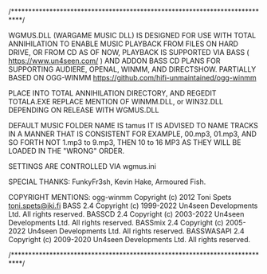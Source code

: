 /***************************************************************************/

 WGMUS.DLL (WARGAME MUSIC DLL) IS DESIGNED FOR USE WITH TOTAL ANNIHILATION
 TO ENABLE MUSIC PLAYBACK FROM FILES ON HARD DRIVE, OR FROM CD
 AS OF NOW, PLAYBACK IS SUPPORTED VIA BASS ( https://www.un4seen.com/ )
 AND ADDON BASS CD
 PLANS FOR SUPPORTING AUDIERE, OPENAL, WINMM, AND DIRECTSHOW.
 PARTIALLY BASED ON OGG-WINMM https://github.com/hifi-unmaintained/ogg-winmm
 
 PLACE INTO TOTAL ANNIHILATION DIRECTORY, AND REGEDIT TOTALA.EXE
 REPLACE MENTION OF WINMM.DLL, or WIN32.DLL DEPENDING ON RELEASE
 WITH WGMUS.DLL
 
 DEFAULT MUSIC FOLDER NAME IS tamus
 IT IS ADVISED TO NAME TRACKS IN A MANNER THAT IS CONSISTENT
 FOR EXAMPLE, 00.mp3, 01.mp3, AND SO FORTH
 NOT 1.mp3 to 9.mp3, THEN 10 to 16 MP3 AS THEY WILL BE LOADED IN THE "WRONG" ORDER.
 
 SETTINGS ARE CONTROLLED VIA wgmus.ini
 
 SPECIAL THANKS:
 FunkyFr3sh,
 Kevin Hake,
 Armoured Fish.
 
 COPYRIGHT MENTIONS:
 ogg-winmm
 Copyright (c) 2012 Toni Spets <toni.spets@iki.fi>
 BASS 2.4
 Copyright (c) 1999-2022 Un4seen Developments Ltd. All rights reserved.	
 BASSCD 2.4
 Copyright (c) 2003-2022 Un4seen Developments Ltd. All rights reserved.
 BASSmix 2.4
 Copyright (c) 2005-2022 Un4seen Developments Ltd. All rights reserved.
 BASSWASAPI 2.4
 Copyright (c) 2009-2020 Un4seen Developments Ltd. All rights reserved.
 
 /***************************************************************************/